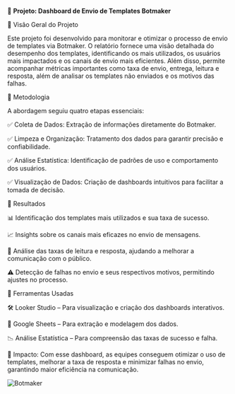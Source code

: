 📌 **Projeto: Dashboard de Envio de Templates Botmaker**

📍 Visão Geral do Projeto

Este projeto foi desenvolvido para monitorar e otimizar o processo de envio de templates via Botmaker. 
O relatório fornece uma visão detalhada do desempenho dos templates, identificando os mais utilizados, os usuários mais impactados e os canais de envio mais eficientes. 
Além disso, permite acompanhar métricas importantes como taxa de envio, entrega, leitura e resposta, além de analisar os templates não enviados e os motivos das falhas.

📍 Metodologia

A abordagem seguiu quatro etapas essenciais:

✅ Coleta de Dados: Extração de informações diretamente do Botmaker.

✅ Limpeza e Organização: Tratamento dos dados para garantir precisão e confiabilidade.

✅ Análise Estatística: Identificação de padrões de uso e comportamento dos usuários.

✅ Visualização de Dados: Criação de dashboards intuitivos para facilitar a tomada de decisão.


📍 Resultados

📊 Identificação dos templates mais utilizados e sua taxa de sucesso.

📈 Insights sobre os canais mais eficazes no envio de mensagens.

🔎 Análise das taxas de leitura e resposta, ajudando a melhorar a comunicação com o público.

⚠ Detecção de falhas no envio e seus respectivos motivos, permitindo ajustes no processo.

📍 Ferramentas Usadas

🛠 Looker Studio – Para visualização e criação dos dashboards interativos.

📌 Google Sheets – Para extração e modelagem dos dados.

📉 Análise Estatística – Para compreensão das taxas de sucesso e falha.

📌 Impacto: Com esse dashboard, as equipes conseguem otimizar o uso de templates, melhorar a taxa de resposta e minimizar falhas no envio, garantindo maior eficiência na comunicação.

![Botmaker](https://github.com/user-attachments/assets/9ff33587-8f21-4d01-8211-1af029987ee4)
